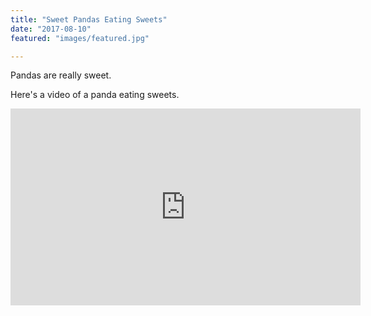 ```yaml
---
title: "Sweet Pandas Eating Sweets"
date: "2017-08-10"
featured: "images/featured.jpg"

---
```


Pandas are really sweet.

Here's a video of a panda eating sweets.

<iframe width="560" height="315" src="https://www.youtube.com/embed/4n0xNbfJLR8" frameborder="0" allowfullscreen></iframe>